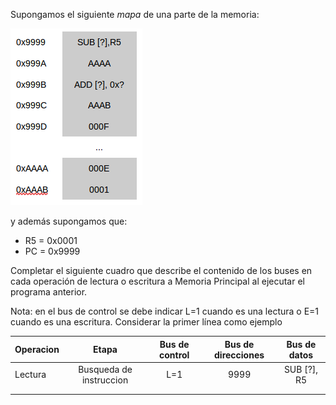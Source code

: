 Supongamos el siguiente *mapa* de una parte de la memoria:

![Conclusión](https://raw.githubusercontent.com/Orga-UNQ/mumuki-guia-qsim-memoria-buses-y-q-2/master/images/memoria-conclusion.png 'Mapa de memoria')

y además supongamos que:

* R5 = 0x0001
* PC = 0x9999

Completar el siguiente cuadro que describe el contenido de los buses en cada operación de lectura o escritura a Memoria Principal al ejecutar el programa anterior.

Nota: en el bus de control se debe indicar L=1 cuando es una lectura o E=1 cuando es una escritura. Considerar la primer línea como ejemplo


| Operacion|  Etapa         | Bus de control | Bus de direcciones | Bus de datos |
|:---------|:--------------:|:--------------:|:------------------:|:------------:|
|Lectura   | Busqueda de instruccion | L=1 | 9999| SUB [?], R5 |
| | | | | |
| | | | | |





















































